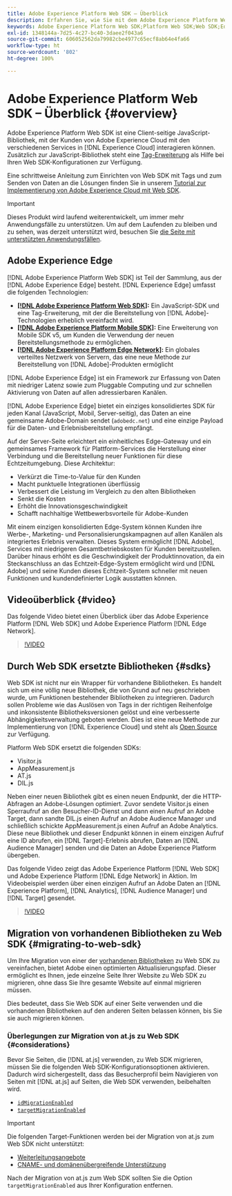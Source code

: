 ```yaml
---
title: Adobe Experience Platform Web SDK – Überblick
description: Erfahren Sie, wie Sie mit dem Adobe Experience Platform Web SDK Platform-Funktionen in Ihre Website integrieren können.
keywords: Adobe Experience Platform Web SDK;Platform Web SDK;Web SDK;Edge;Visitor.js;AppMeasurement.js;AT.js;DIL.js;Web SDK;SDK;Web SDK;Launch;Launch
exl-id: 1348144a-7d25-4c27-bc40-3daee2f043a6
source-git-commit: 606052562da79982cbe4977c65ecf8ab64e4fa66
workflow-type: ht
source-wordcount: '802'
ht-degree: 100%

---
```


# Adobe Experience Platform Web SDK – Überblick {#overview}

Adobe Experience Platform Web SDK ist eine Client-seitige JavaScript-Bibliothek, mit der Kunden von Adobe Experience Cloud mit den verschiedenen Services in [!DNL Experience Cloud] interagieren können. Zusätzlich zur JavaScript-Bibliothek steht eine [Tag-Erweiterung](../tags/extensions/client/web-sdk/web-sdk-extension-configuration.md) als Hilfe bei Ihren Web SDK-Konfigurationen zur Verfügung.

Eine schrittweise Anleitung zum Einrichten von Web SDK mit Tags und zum Senden von Daten an die Lösungen finden Sie in unserem [Tutorial zur Implementierung von Adobe Experience Cloud mit Web SDK](https://experienceleague.adobe.com/docs/platform-learn/implement-web-sdk/overview.html?lang=de).

>[!IMPORTANT]
>
>Dieses Produkt wird laufend weiterentwickelt, um immer mehr Anwendungsfälle zu unterstützen. Um auf dem Laufenden zu bleiben und zu sehen, was derzeit unterstützt wird, besuchen Sie [die Seite mit unterstützten Anwendungsfällen](https://github.com/orgs/adobe/projects/18/views/1).

## Adobe Experience Edge

[!DNL Adobe Experience Platform Web SDK] ist Teil der Sammlung, aus der [!DNL Adobe Experience Edge] besteht. [!DNL Experience Edge] umfasst die folgenden Technologien:

* **[[!DNL Adobe Experience Platform Web SDK]](#overview):** Ein JavaScript-SDK und eine Tag-Erweiterung, mit der die Bereitstellung von [!DNL Adobe]-Technologien erheblich vereinfacht wird.
* **[[!DNL Adobe Experience Platform Mobile SDK]](https://developer.adobe.com/client-sdks/documentation/):** Eine Erweiterung von Mobile SDK v5, um Kunden die Verwendung der neuen Bereitstellungsmethode zu ermöglichen.
* **[[!DNL Adobe Experience Platform Edge Network]](../server-api/overview.md):** Ein globales verteiltes Netzwerk von Servern, das eine neue Methode zur Bereitstellung von [!DNL Adobe]-Produkten ermöglicht

[!DNL Adobe Experience Edge] ist ein Framework zur Erfassung von Daten mit niedriger Latenz sowie zum Pluggable Computing und zur schnellen Aktivierung von Daten auf allen adressierbaren Kanälen.

[!DNL Adobe Experience Edge] bietet ein einziges konsolidiertes SDK für jeden Kanal (JavaScript, Mobil, Server-seitig), das Daten an eine gemeinsame Adobe-Domain sendet (`adobedc.net`) und eine einzige Payload für die Daten- und Erlebnisbereitstellung empfängt.

Auf der Server-Seite erleichtert ein einheitliches Edge-Gateway und ein gemeinsames Framework für Plattform-Services die Herstellung einer Verbindung und die Bereitstellung neuer Funktionen für diese Echtzeitumgebung.  Diese Architektur:

* Verkürzt die Time-to-Value für den Kunden
* Macht punktuelle Integrationen überflüssig
* Verbessert die Leistung im Vergleich zu den alten Bibliotheken
* Senkt die Kosten
* Erhöht die Innovationsgeschwindigkeit
* Schafft nachhaltige Wettbewerbsvorteile für Adobe-Kunden

Mit einem einzigen konsolidierten Edge-System können Kunden ihre Werbe-, Marketing- und Personalisierungskampagnen auf allen Kanälen als integriertes Erlebnis verwalten. Dieses System ermöglicht [!DNL Adobe], Services mit niedrigeren Gesamtbetriebskosten für Kunden bereitzustellen.  Darüber hinaus erhöht es die Geschwindigkeit der Produktinnovation, da ein Steckanschluss an das Echtzeit-Edge-System ermöglicht wird und [!DNL Adobe] und seine Kunden dieses Echtzeit-System schneller mit neuen Funktionen und kundendefinierter Logik ausstatten können.

## Videoüberblick {#video}

Das folgende Video bietet einen Überblick über das Adobe Experience Platform [!DNL Web SDK] und Adobe Experience Platform [!DNL Edge Network].

>[!VIDEO](https://video.tv.adobe.com/v/34141?quality=12&learn=on)

## Durch Web SDK ersetzte Bibliotheken {#sdks}

Web SDK ist nicht nur ein Wrapper für vorhandene Bibliotheken. Es handelt sich um eine völlig neue Bibliothek, die von Grund auf neu geschrieben wurde, um Funktionen bestehender Bibliotheken zu integrieren. Dadurch sollen Probleme wie das Auslösen von Tags in der richtigen Reihenfolge und inkonsistente Bibliotheksversionen gelöst und eine verbesserte Abhängigkeitsverwaltung geboten werden. Dies ist eine neue Methode zur Implementierung von [!DNL Experience Cloud] und steht als [Open Source](https://github.com/adobe/alloy) zur Verfügung.

Platform Web SDK ersetzt die folgenden SDKs:

* Visitor.js
* AppMeasurement.js
* AT.js
* DIL.js

Neben einer neuen Bibliothek gibt es einen neuen Endpunkt, der die HTTP-Abfragen an Adobe-Lösungen optimiert. Zuvor sendete Visitor.js einen Sperraufruf an den Besucher-ID-Dienst und dann einen Aufruf an Adobe Target, dann sandte DIL.js einen Aufruf an Adobe Audience Manager und schließlich schickte AppMeasurement.js einen Aufruf an Adobe Analytics. Diese neue Bibliothek und dieser Endpunkt können in einem einzigen Aufruf eine ID abrufen, ein [!DNL Target]-Erlebnis abrufen, Daten an [!DNL Audience Manager] senden und die Daten an Adobe Experience Platform übergeben.

Das folgende Video zeigt das Adobe Experience Platform [!DNL Web SDK] und Adobe Experience Platform [!DNL Edge Network] in Aktion. Im Videobeispiel werden über einen einzigen Aufruf an Adobe Daten an [!DNL Experience Platform], [!DNL Analytics], [!DNL Audience Manager] und [!DNL Target] gesendet.

>[!VIDEO](https://video.tv.adobe.com/v/34148)

## Migration von vorhandenen Bibliotheken zu Web SDK {#migrating-to-web-sdk}

Um Ihre Migration von einer der [vorhandenen Bibliotheken](#sdks) zu Web SDK zu vereinfachen, bietet Adobe einen optimierten Aktualisierungspfad. Dieser ermöglicht es Ihnen, jede einzelne Seite Ihrer Website zu Web SDK zu migrieren, ohne dass Sie Ihre gesamte Website auf einmal migrieren müssen.

Dies bedeutet, dass Sie Web SDK auf einer Seite verwenden und die vorhandenen Bibliotheken auf den anderen Seiten belassen können, bis Sie sie auch migrieren können.

### Überlegungen zur Migration von at.js zu Web SDK {#considerations}

Bevor Sie Seiten, die [!DNL at.js] verwenden, zu Web SDK migrieren, müssen Sie die folgenden Web SDK-Konfigurationsoptionen aktivieren. Dadurch wird sichergestellt, dass das Besucherprofil beim Navigieren von Seiten mit [!DNL at.js] auf Seiten, die Web SDK verwenden, beibehalten wird.

* [`idMigrationEnabled`](fundamentals/configuring-the-sdk.md#id-migration-enabled)
* [`targetMigrationEnabled`](fundamentals/configuring-the-sdk.md#targetMigrationEnabled)


>[!IMPORTANT]
>
>Die folgenden Target-Funktionen werden bei der Migration von at.js zum Web SDK nicht unterstützt:
> * [Weiterleitungsangebote](https://experienceleague.adobe.com/docs/target/using/experiences/offers/offer-redirect.html?lang=de)
> * [CNAME- und domänenübergreifende Unterstützung](https://developer.adobe.com/target/implement/client-side/atjs/atjs-cookies/?lang=de)

Nach der Migration von at.js zum Web SDK sollten Sie die Option `targetMigrationEnabled` aus Ihrer Konfiguration entfernen.



